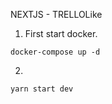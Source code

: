 NEXTJS - TRELLOLike

1. First start docker.

```
docker-compose up -d
```

2.

```
yarn start dev
```
